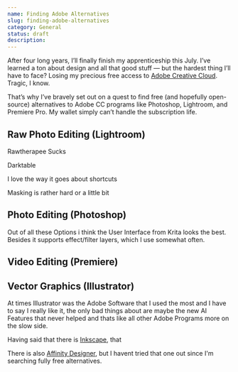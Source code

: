 ```yaml
---
name: Finding Adobe Alternatives
slug: finding-adobe-alternatives
category: General
status: draft
description: 
---
```


<!-- https://chatgpt.com/c/68524aba-f624-8010-9abb-eb2061e0b103 -->

After four long years, I’ll finally finish my apprenticeship this July. I’ve learned a ton about design and all that good stuff — but the hardest thing I’ll have to face? Losing my precious free access to [Adobe Creative Cloud](https://www.adobe.com/ch_de/creativecloud.html). Tragic, I know.

That’s why I’ve bravely set out on a quest to find free (and hopefully open-source) alternatives to Adobe CC programs like Photoshop, Lightroom, and Premiere Pro. My wallet simply can’t handle the subscription life.

## Raw Photo Editing (Lightroom)

Rawtherapee Sucks

Darktable

I love the way it goes about shortcuts

Masking is rather hard or a little bit

<!-- Rawtherapee -->
<!-- darktable -->
<!-- Shortcuts -->

## Photo Editing (Photoshop)

<!-- Photopea -->
<!-- Gimp -->
<!-- Krita -->

Out of all these Options i think the User Interface from Krita looks the best. Besides it supports effect/filter layers, which I use somewhat often.

## Video Editing (Premiere)

<!-- KDenlive -->
<!-- DaVinci Resolve -->

## Vector Graphics (Illustrator)

At times Illustrator was the Adobe Software that I used the most and I have to say I really like it, the only bad things about are maybe the new AI Features that never helped and thats like all other Adobe Programs more on the slow side.

Having said that there is [Inkscape](https://inkscape.org/), that 

There is also [Affinity Designer](https://affinity.serif.com/de/designer/), but I havent tried that one out since I'm searching fully free alternatives.

<!-- Inkscape -->
<!-- Affinity -->